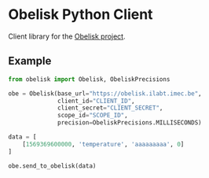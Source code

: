 # Obelisk Python Client

Client library for the [Obelisk project](https://obelisk.ilabt.imec.be).

## Example

```python
from obelisk import Obelisk, ObeliskPrecisions

obe = Obelisk(base_url="https://obelisk.ilabt.imec.be",
              client_id="CLIENT_ID",
              client_secret="CLIENT_SECRET",
              scope_id="SCOPE_ID",
              precision=ObeliskPrecisions.MILLISECONDS)

data = [
    [1569369600000, 'temperature', 'aaaaaaaaa', 0]
]

obe.send_to_obelisk(data)
```
